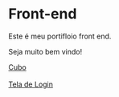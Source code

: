 # Front-end
 Este é meu portifloio front end.
 
 Seja muito bem vindo!

<a href="./cubo/index.html">Cubo</a>
<br> <br>
<a href="./tela-login/index.html">Tela de Login</a>
